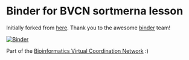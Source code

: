 # Binder for BVCN sortmerna lesson

Initially forked from [here](https://github.com/binder-examples/conda). Thank you to the awesome [binder](https://mybinder.org/) team!

[![Binder](https://mybinder.org/badge_logo.svg)](https://mybinder.org/v2/gh/Arkadiy-Garber/bcvn-binder-sortmerna/master?urlpath=lab)

Part of the [Bioinformatics Virtual Coordination Network](https://biovcnet.github.io/) :)

